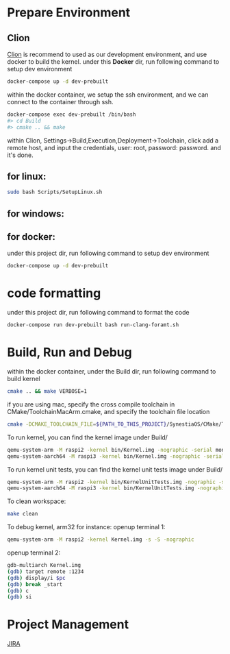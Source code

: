 # Prepare Environment
## Clion
[Clion](https://www.jetbrains.com/clion) is recommend to used as our development environment, and use docker to build the kernel.
under this **Docker** dir, run following command to setup dev environment
``` bash
docker-compose up -d dev-prebuilt
```
within the docker container, we setup the ssh environment, and we can connect to the container through ssh.
``` bash
docker-compose exec dev-prebuilt /bin/bash
#> cd Build
#> cmake .. && make
```
within Clion, Settings->Build,Execution,Deployment->Toolchain, click add a remote host, 
and input the credentials, user: root, password: password. and it's done.

## for linux:
``` bash
sudo bash Scripts/SetupLinux.sh
```
## for windows:

## for docker:
under this project dir, run following command to setup dev environment
``` bash
docker-compose up -d dev-prebuilt
```

# code formatting
under this project dir, run following command to format the code 
``` bash
docker-compose run dev-prebuilt bash run-clang-foramt.sh
``` 
# Build, Run and Debug
within the docker container, under the Build dir, run following command to build kernel
``` bash
cmake .. && make VERBOSE=1
```
if you are using mac, specify the cross compile toolchain in CMake/ToolchainMacArm.cmake, 
and specify the toolchain file location

``` bash
cmake -DCMAKE_TOOLCHAIN_FILE=${PATH_TO_THIS_PROJECT}/SynestiaOS/CMake/ToolchainMacArm.cmake -DPLATFORM=pi3 .. && make VERBOSE=1
```

To run kernel, you can find the kernel image under Build/

``` bash
qemu-system-arm -M raspi2 -kernel bin/Kernel.img -nographic -serial mon:stdio      #for raspi2 and arm32
qemu-system-aarch64 -M raspi3 -kernel bin/Kernel.img -nographic -serial mon:stdio  #for raspi3 and arm64
```

To run kernel unit tests, you can find the kernel unit tests image under Build/

``` bash
qemu-system-arm -M raspi2 -kernel bin/KernelUnitTests.img -nographic -serial mon:stdio      #for raspi2 and arm32
qemu-system-aarch64 -M raspi3 -kernel bin/KernelUnitTests.img -nographic -serial mon:stdio  #for raspi3 and arm64
```

To clean workspace:
``` bash
make clean
```

To debug kernel, arm32 for instance:
openup terminal 1:

``` bash
qemu-system-arm -M raspi2 -kernel Kernel.img -s -S -nographic
```
openup terminal 2:

``` bash
gdb-multiarch Kernel.img
(gdb) target remote :1234
(gdb) display/i $pc
(gdb) break _start
(gdb) c
(gdb) si
```

# Project Management
[JIRA](https://synestiaos.atlassian.net/)
